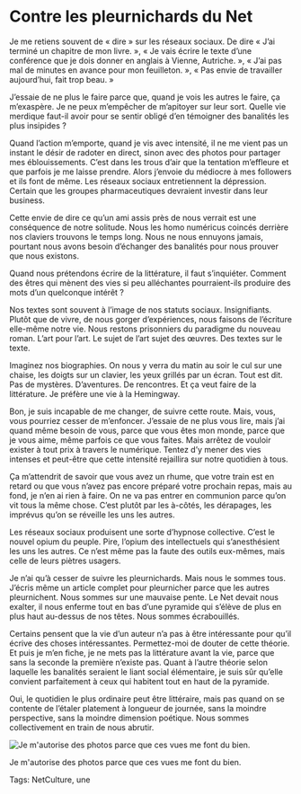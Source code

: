 # Contre les pleurnichards du Net

Je me retiens souvent de « dire » sur les réseaux sociaux. De dire « J’ai terminé un chapitre de mon livre. », « Je vais écrire le texte d’une conférence que je dois donner en anglais à Vienne, Autriche. », « J’ai pas mal de minutes en avance pour mon feuilleton. », « Pas envie de travailler aujourd’hui, fait trop beau. »

J’essaie de ne plus le faire parce que, quand je vois les autres le faire, ça m’exaspère. Je ne peux m’empêcher de m’apitoyer sur leur sort. Quelle vie merdique faut-il avoir pour se sentir obligé d’en témoigner des banalités les plus insipides ?

Quand l’action m’emporte, quand je vis avec intensité, il ne me vient pas un instant le désir de radoter en direct, sinon avec des photos pour partager mes éblouissements. C’est dans les trous d’air que la tentation m’effleure et que parfois je me laisse prendre. Alors j’envoie du médiocre à mes followers et ils font de même. Les réseaux sociaux entretiennent la dépression. Certain que les groupes pharmaceutiques devraient investir dans leur business.

Cette envie de dire ce qu’un ami assis près de nous verrait est une conséquence de notre solitude. Nous les homo numéricus coincés derrière nos claviers trouvons le temps long. Nous ne nous ennuyons jamais, pourtant nous avons besoin d’échanger des banalités pour nous prouver que nous existons.

Quand nous prétendons écrire de la littérature, il faut s’inquiéter. Comment des êtres qui mènent des vies si peu alléchantes pourraient-ils produire des mots d’un quelconque intérêt ?

Nos textes sont souvent à l’image de nos statuts sociaux. Insignifiants. Plutôt que de vivre, de nous gorger d’expériences, nous faisons de l’écriture elle-même notre vie. Nous restons prisonniers du paradigme du nouveau roman. L’art pour l’art. Le sujet de l’art sujet des œuvres. Des textes sur le texte.

Imaginez nos biographies. On nous y verra du matin au soir le cul sur une chaise, les doigts sur un clavier, les yeux grillés par un écran. Tout est dit. Pas de mystères. D’aventures. De rencontres. Et ça veut faire de la littérature. Je préfère une vie à la Hemingway.

Bon, je suis incapable de me changer, de suivre cette route. Mais, vous, vous pourriez cesser de m’enfoncer. J’essaie de ne plus vous lire, mais j’ai quand même besoin de vous, parce que vous êtes mon monde, parce que je vous aime, même parfois ce que vous faites. Mais arrêtez de vouloir exister à tout prix à travers le numérique. Tentez d’y mener des vies intenses et peut-être que cette intensité rejaillira sur notre quotidien à tous.

Ça m’attendrit de savoir que vous avez un rhume, que votre train est en retard ou que vous n’avez pas encore préparé votre prochain repas, mais au fond, je n’en ai rien à faire. On ne va pas entrer en communion parce qu’on vit tous la même chose. C’est plutôt par les à-côtés, les dérapages, les imprévus qu’on se réveille les uns les autres.

Les réseaux sociaux produisent une sorte d’hypnose collective. C’est le nouvel opium du peuple. Pire, l’opium des intellectuels qui s’anesthésient les uns les autres. Ce n’est même pas la faute des outils eux-mêmes, mais celle de leurs piètres usagers.

Je n’ai qu’à cesser de suivre les pleurnichards. Mais nous le sommes tous. J’écris même un article complet pour pleurnicher parce que les autres pleurnichent. Nous sommes sur une mauvaise pente. Le Net devait nous exalter, il nous enferme tout en bas d’une pyramide qui s’élève de plus en plus haut au-dessus de nos têtes. Nous sommes écrabouillés.

Certains pensent que la vie d’un auteur n’a pas à être intéressante pour qu’il écrive des choses intéressantes. Permettez-moi de douter de cette théorie. Et puis je m’en fiche, je ne mets pas la littérature avant la vie, parce que sans la seconde la première n’existe pas. Quant à l’autre théorie selon laquelle les banalités seraient le liant social élémentaire, je suis sûr qu’elle convient parfaitement à ceux qui habitent tout en haut de la pyramide.

Oui, le quotidien le plus ordinaire peut être littéraire, mais pas quand on se contente de l’étaler platement à longueur de journée, sans la moindre perspective, sans la moindre dimension poétique. Nous sommes collectivement en train de nous abrutir.

![Je m'autorise des photos parce que ces vues me font du bien.](https://tcrouzet.com/images_tc/2015/02/lumiere.jpg)

Je m'autorise des photos parce que ces vues me font du bien.



Tags: NetCulture, une
